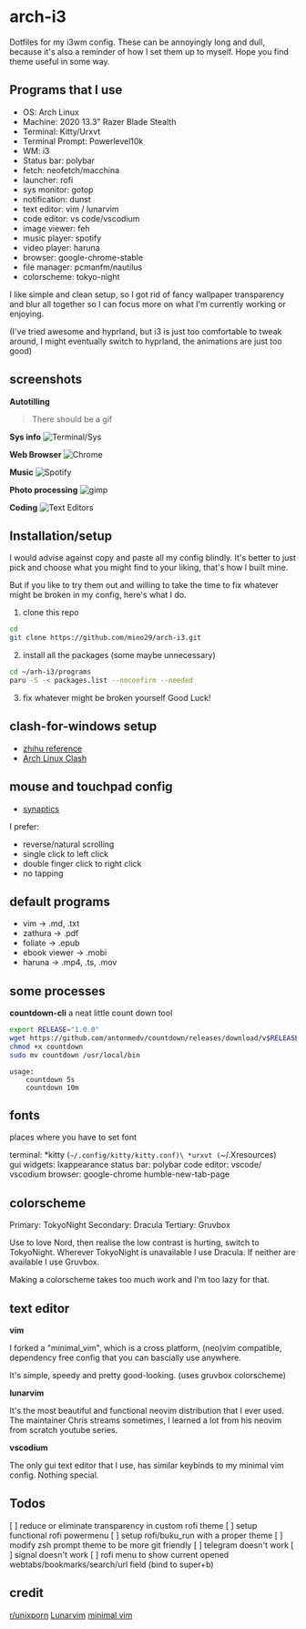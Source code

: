 # arch-i3

Dotfiles for my i3wm config.
These can be annoyingly long and dull, because it's also a reminder of how I
set them up to myself.
Hope you find theme useful in some way.

## Programs that I use

- OS: Arch Linux
- Machine: 2020 13.3" Razer Blade Stealth
- Terminal: Kitty/Urxvt
- Terminal Prompt: Powerlevel10k
- WM: i3
- Status bar: polybar
- fetch: neofetch/macchina
- launcher: rofi
- sys monitor: gotop
- notification: dunst
- text editor: vim / lunarvim
- code editor: vs code/vscodium
- image viewer: feh
- music player: spotify
- video player: haruna
- browser: google-chrome-stable
- file manager: pcmanfm/nautilus
- colorscheme: tokyo-night

I like simple and clean setup, so I got rid of fancy wallpaper transparency
and blur all together so I can focus more on what I'm currently working or
enjoying.

(I've tried awesome and hyprland, but i3 is just too comfortable to tweak
around, I might eventually switch to hyprland, the animations are just too good)

## screenshots


**Autotilling**
> There should be a gif

**Sys info**
![Terminal/Sys](./Images/screenshots/terminal.png)

**Web Browser**
![Chrome](./Images/screenshots/browser.png)

**Music**
![Spotify](./Images/screenshots/music.png)

**Photo processing**
![gimp](./Images/screenshots/gimp.png)

**Coding**
![Text Editors](./Images/screenshots/code.png)

## Installation/setup

I would advise against copy and paste all my config blindly. It's better to
just pick and choose what you might find to your liking, that's how I built
mine.

But if you like to try them out and willing to take the time to fix whatever might
be broken in my config, here's what I do.

1. clone this repo
```bash
cd
git clone https://github.com/mino29/arch-i3.git
```

2. install all the packages (some maybe unnecessary)
```bash
cd ~/arh-i3/programs
paru -S -< packages.list --noconfirm --needed
```

3. fix whatever might be broken yourself
Good Luck!

## clash-for-windows setup

- [zhihu reference](https://zhuanlan.zhihu.com/p/396272999)
- [Arch Linux Clash](https://blog.linioi.com/posts/clash-on-arch/)

## mouse and touchpad config

- [synaptics](https://wiki.archlinux.org/title/Touchpad_Synaptics)

I prefer:
- reverse/natural scrolling
- single click to left click
- double finger click to right click
- no tapping

## default programs

- vim -> .md, .txt
- zathura -> .pdf
- foliate -> .epub
- ebook viewer -> .mobi
- haruna -> .mp4, .ts, .mov

## some processes

**countdown-cli**
a neat little count down tool

```bash
export RELEASE="1.0.0"
wget https://github.com/antonmedv/countdown/releases/download/v$RELEASE/countdown_linux_amd64 -O countdown
chmod +x countdown
sudo mv countdown /usr/local/bin
```

```
usage:
    countdown 5s
    countdown 10m
```

## fonts

places where you have to set font

terminal:
    *kitty (`~/.config/kitty/kitty.conf)\
    *urxvt (`~/.Xresources)\
gui widgets: lxappearance
status bar: polybar
code editor: vscode/ vscodium
browser: google-chrome humble-new-tab-page

## colorscheme

Primary: TokyoNight
Secondary: Dracula
Tertiary: Gruvbox

Use to love Nord, then realise the low contrast is hurting, switch to
TokyoNight. Wherever TokyoNight is unavailable I use Dracula. If neither are
available I use Gruvbox.

Making a colorscheme takes too much work and I'm too lazy for that.

## text editor

**vim**

I forked a "minimal_vim", which is a cross platform, (neo)vim compatible,
dependency free config that you can bascially use anywhere.

It's simple, speedy and pretty good-looking. (uses gruvbox colorscheme)

**lunarvim**

It's the most beautiful and functional neovim distribution that I ever used.
The maintainer Chris streams sometimes, I learned a lot from his neovim from
scratch youtube series.

**vscodium**

The only gui text editor that I use, has similar keybinds to my minimal vim config.
Nothing special.

## Todos

[ ] reduce or eliminate transparency in custom rofi theme
[ ] setup functional rofi powermenu
[ ] setup rofi/buku_run with a proper theme
[ ] modify zsh prompt theme to be more git friendly
[ ] telegram doesn't work
[ ] signal doesn't work
[ ] rofi menu to show current opened webtabs/bookmarks/search/url field (bind
to super+b)

## credit
[r/unixporn]()
[Lunarvim]()
[minimal vim]()
